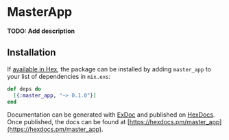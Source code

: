 # MasterApp

**TODO: Add description**

## Installation

If [available in Hex](https://hex.pm/docs/publish), the package can be installed
by adding `master_app` to your list of dependencies in `mix.exs`:

```elixir
def deps do
  [{:master_app, "~> 0.1.0"}]
end
```

Documentation can be generated with [ExDoc](https://github.com/elixir-lang/ex_doc)
and published on [HexDocs](https://hexdocs.pm). Once published, the docs can
be found at [https://hexdocs.pm/master_app](https://hexdocs.pm/master_app).

